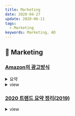 ```yaml
---
title: Marketing
date: 2020-04-27
update: 2020-06-11
tags:
  - Marketing
keywords: Marketing, AD
---
```


## 📄 Marketing

### [Amazon의 광고방식](https://brunch.co.kr/@bizspring/24)
<details><summary> 요약 </summary>
- 구글은 소비자의 관심사를 알고 있으며, 페이스북은 소비자가 누구인지 알고있고,
  아마존은 고객이 어떤 상품을 구매하는지 알고있다.
- 고객 행동 데이터 수집
- 잠재고객 목표 설정
- 고객 스코어링 및 타깃 오디언스 분류(행동데이터 기반)
- 타깃 오디언스 별 CTA를 위한 소재
- 트리거(전환을 유도하기 위한 적절한 시점)

* 오디언스 타겟팅이란 청중,시청자를 의미하는 오디언스(Audience)와  
  목표, 대상을 의미하는 타겟(Target)을 합친 단어
https://blog.naver.com/wishmedia_korea/221505860481
</details>

<details><summary> view </summary>
<iframe src="https://brunch.co.kr/@bizspring/24"></iframe>
</details>



### [2020 트렌드 요약 정리(2019)](https://servicedesign.tistory.com/183?fbclid=IwAR1qarjDTEHfvEkmPbu7ivP-Rtt6DiV0VsiPKtS5BRGlTA-3eglgokw8T5Q)
<details><summary> view </summary>
<iframe src="https://servicedesign.tistory.com/183?fbclid=IwAR1qarjDTEHfvEkmPbu7ivP-Rtt6DiV0VsiPKtS5BRGlTA-3eglgokw8T5Q"></iframe>
</details>
